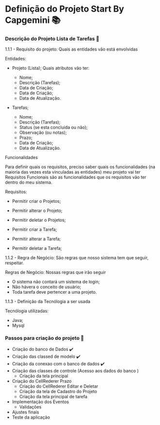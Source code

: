 # Definição do Projeto Start By Capgemini  📚

 ### Descrição do Projeto Lista de Tarefas 🔖

1.1.1 - Requisito do projeto: Quais as entidades vão está envolvidas

Entidades:

 - Projeto (Lista); Quais atributos vão ter:
   - Nome;
   - Descrição (Tarefas);
   - Data de Criação;
   - Data de Criação;
   - Data de Atualização.

 - Tarefas;
   - Nome;
   - Descrição (Tarefas);
   - Status (se esta concluida ou não);
   - Observação (ou notas);
   - Prazo;
   - Data de Criação;
   - Data de Atualização.

Funcionalidades

Para definir quais os requisitos, preciso saber quais os funcionalidades (na maioria das vezes esta vinculadas as entidades) 
meu projeto vai ter
Requisitos Funcionais são as funcionalidades que os requisitos vão ter dentro do meu sistema.

Requisitos: 
- Permitir criar o Projetos;
 - Permitir alterar o Projeto;
 - Permitir deletar o Projetos;

 - Permitir criar a Tarefa;
 - Permitir alterar a Tarefa;
 - Permitir deletar  a Tarefa;

1.1.2 - Regra de Negócio: São regras que nosso sistema tem que seguir, respeitar.

Regras de Negócio: Nossas regras que irão seguir
 - O sistema não contará um sistema de login; 
 - Não hávera o conceito de usuário;
 - Toda tarefa deve pertencer a uma projeto.

1.1.3 - Definição da Tecnólogia a ser usada

Tecnólogia utilizadas:
 - Java;
 - Mysql

### Passos para criação do projeto 👣
 - Criação do banco de Dados ✔️
 - Criação das classed de modelo ✔️
 - Criação da conexao com o banco de dados ✔️
 - Criação das classes de controle (Acesso aos dados do banco )
    - Criação da tela principal
 - Criação do CellRederer Prazo
	- Criação do CellRederer Editar e Deletar
    - Criação da tela de Cadastro do Projeto
    - Criação da tela principal de tarefa
 - Implementação dos Eventos
    - Validações
 - Ajustes finais
 - Teste da aplicação
